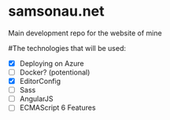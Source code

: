 # samsonau.net
Main development repo for the website of mine

#The technologies that will be used:

- [x] Deploying on Azure
- [ ] Docker? (potentional)
- [x] EditorConfig
- [ ] Sass
- [ ] AngularJS
- [ ] ECMAScript 6 Features

